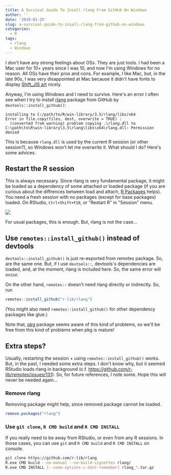 ```yaml
---
title: A Survival Guide To Insall rlang From GitHub On Windows
author: ''
date: '2019-01-25'
slug: a-survival-guide-to-insall-rlang-from-github-on-windows
categories:
  - R
tags:
  - rlang
  - Windows
---
```


I don't have any strong feelings about OSs. They are just tools. I had been a Mac user for
10+ years since I was 10, and now I'm using Windows for no reason. All OSs have their pros
and cons. For example, I like Mac, but, in the late 90s, I was very disappointed at Mac
because it didn't have fonts to display [Shift_JIS art](https://en.wikipedia.org/wiki/Shift_JIS_art) nicely.

Anyway, I'm using Windows and I need to survive. Here's an error I often see when I try to install [rlang](https://rlang.r-lib.org/) package from GitHub by `devtools::install_github()`:

```
installing to C:/path/to/R/win-library/3.5/rlang/libs/x64
Error in file.copy(files, dest, overwrite = TRUE) : 
  (converted from warning) problem copying .\rlang.dll to
C:\path\to\R\win-library\3.5\rlang\libs\x64\rlang.dll: Permission denied
```

This is because `rlang.dll` is used by the current R session (or other session?), so Windows won't let me overwrite it. What should I do? Here's some advices.

## Restart the R session

This is always necessary. Since rlang is very fundamental package, it might be loaded as a dependency of some attached or loaded package (if you are curious about the diffrences between load and attach, [R Packages](http://r-pkgs.had.co.nz/namespace.html#search-path) helps). You need a fresh session with no packages (except for base packages) loaded. On RStudio, `Ctrl+Shift+F10`, or "Restart R" in "Session" menu.

![](/images/2019-01-25-restart.jpg)

For usual packages, this is enough. But, rlang is not the case...

## Use `remotes::install_github()` instead of devtools

`devtools::install_github()` is just re-exported from remotes package. So, are the same one. But, if I use `devtools::`, devtools's dependencies are loaded, and, at the moment, rlang is included here. So, the same error will occur.

On the other hand, `remotes::` doesn't need rlang directly or indirectly. So, run

``` r
remotes::install_github("r-lib/rlang")
```

(You might also need `remotes::install_github()` for other dependency packages like glue.)

Note that, [pkg](https://github.com/r-lib/pkg#installation) package seems aware of this kind of problems, so we'll be free from this kind of problems when pkg is mature!

## Extra steps?

Usually, restarting the session + using `remotes::install_github()` works.
But, in the past, I needed some extra steps. I don't know why, but it seemed RStudio loads rlang in background (c.f. <https://github.com/r-lib/remotes/issues/131>). So, for future references, I note some. Hope this will never be needed again...

### Remove rlang

Removing package might help, since removed package cannot be loaded.

``` r
remove.packages("rlang")
```

### Use `git clone`, `R CMD build` and `R CMD INSTALL`

If you really need to be away from RStudio, or even from any R sessions.
In those cases, you can use `git` and `R CMD build` and `R CMD INSTALL` on console.

``` sh
git clone https://github.com/r-lib/rlang
R.exe CMD build --no-manual --no-build-vignettes rlang/
R.exe CMD INSTALL [--some-options-i-dont-remember] rlang_*.tar.gz
```
